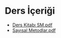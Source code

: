# Ders İçeriği

<!--Index-->

- [Ders Kitabı SM.pdf](https://github.com//yedhrab/IstanbulUniversity-CE/raw/master/2.%20S%C4%B1n%C4%B1f%202.%20D%C3%B6nem%20Notlar%C4%B1/Say%C4%B1sal%20Metodlar/Ders%20%C4%B0%C3%A7eri%C4%9Fi/Ders%20Kitab%C4%B1%20SM.pdf)
- [Sayısal Metodlar.pdf](https://github.com//yedhrab/IstanbulUniversity-CE/raw/master/2.%20S%C4%B1n%C4%B1f%202.%20D%C3%B6nem%20Notlar%C4%B1/Say%C4%B1sal%20Metodlar/Ders%20%C4%B0%C3%A7eri%C4%9Fi/Say%C4%B1sal%20Metodlar.pdf)

<!--Index-->
